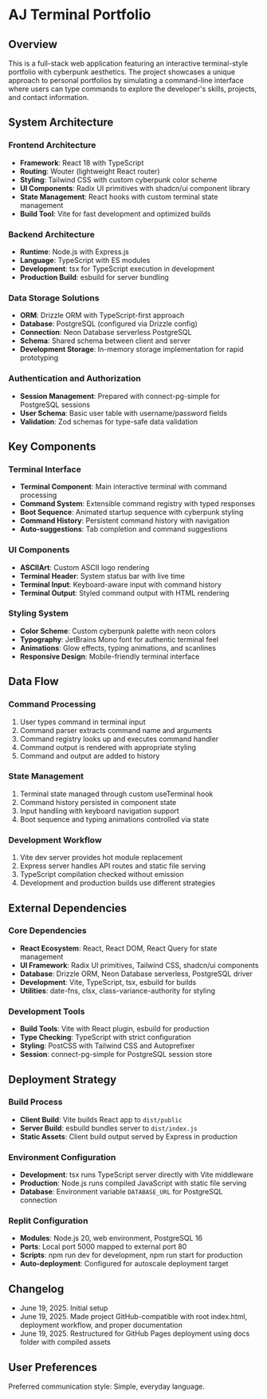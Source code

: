 # AJ Terminal Portfolio

## Overview
This is a full-stack web application featuring an interactive terminal-style portfolio with cyberpunk aesthetics. The project showcases a unique approach to personal portfolios by simulating a command-line interface where users can type commands to explore the developer's skills, projects, and contact information.

## System Architecture

### Frontend Architecture
- **Framework**: React 18 with TypeScript
- **Routing**: Wouter (lightweight React router)
- **Styling**: Tailwind CSS with custom cyberpunk color scheme
- **UI Components**: Radix UI primitives with shadcn/ui component library
- **State Management**: React hooks with custom terminal state management
- **Build Tool**: Vite for fast development and optimized builds

### Backend Architecture
- **Runtime**: Node.js with Express.js
- **Language**: TypeScript with ES modules
- **Development**: tsx for TypeScript execution in development
- **Production Build**: esbuild for server bundling

### Data Storage Solutions
- **ORM**: Drizzle ORM with TypeScript-first approach
- **Database**: PostgreSQL (configured via Drizzle config)
- **Connection**: Neon Database serverless PostgreSQL
- **Schema**: Shared schema between client and server
- **Development Storage**: In-memory storage implementation for rapid prototyping

### Authentication and Authorization
- **Session Management**: Prepared with connect-pg-simple for PostgreSQL sessions
- **User Schema**: Basic user table with username/password fields
- **Validation**: Zod schemas for type-safe data validation

## Key Components

### Terminal Interface
- **Terminal Component**: Main interactive terminal with command processing
- **Command System**: Extensible command registry with typed responses
- **Boot Sequence**: Animated startup sequence with cyberpunk styling
- **Command History**: Persistent command history with navigation
- **Auto-suggestions**: Tab completion and command suggestions

### UI Components
- **ASCIIArt**: Custom ASCII logo rendering
- **Terminal Header**: System status bar with live time
- **Terminal Input**: Keyboard-aware input with command history
- **Terminal Output**: Styled command output with HTML rendering

### Styling System
- **Color Scheme**: Custom cyberpunk palette with neon colors
- **Typography**: JetBrains Mono font for authentic terminal feel
- **Animations**: Glow effects, typing animations, and scanlines
- **Responsive Design**: Mobile-friendly terminal interface

## Data Flow

### Command Processing
1. User types command in terminal input
2. Command parser extracts command name and arguments
3. Command registry looks up and executes command handler
4. Command output is rendered with appropriate styling
5. Command and output are added to history

### State Management
1. Terminal state managed through custom useTerminal hook
2. Command history persisted in component state
3. Input handling with keyboard navigation support
4. Boot sequence and typing animations controlled via state

### Development Workflow
1. Vite dev server provides hot module replacement
2. Express server handles API routes and static file serving
3. TypeScript compilation checked without emission
4. Development and production builds use different strategies

## External Dependencies

### Core Dependencies
- **React Ecosystem**: React, React DOM, React Query for state management
- **UI Framework**: Radix UI primitives, Tailwind CSS, shadcn/ui components
- **Database**: Drizzle ORM, Neon Database serverless, PostgreSQL driver
- **Development**: Vite, TypeScript, tsx, esbuild for builds
- **Utilities**: date-fns, clsx, class-variance-authority for styling

### Development Tools
- **Build Tools**: Vite with React plugin, esbuild for production
- **Type Checking**: TypeScript with strict configuration
- **Styling**: PostCSS with Tailwind CSS and Autoprefixer
- **Session**: connect-pg-simple for PostgreSQL session store

## Deployment Strategy

### Build Process
- **Client Build**: Vite builds React app to `dist/public`
- **Server Build**: esbuild bundles server to `dist/index.js`
- **Static Assets**: Client build output served by Express in production

### Environment Configuration
- **Development**: tsx runs TypeScript server directly with Vite middleware
- **Production**: Node.js runs compiled JavaScript with static file serving
- **Database**: Environment variable `DATABASE_URL` for PostgreSQL connection

### Replit Configuration
- **Modules**: Node.js 20, web environment, PostgreSQL 16
- **Ports**: Local port 5000 mapped to external port 80
- **Scripts**: npm run dev for development, npm run start for production
- **Auto-deployment**: Configured for autoscale deployment target

## Changelog
- June 19, 2025. Initial setup
- June 19, 2025. Made project GitHub-compatible with root index.html, deployment workflow, and proper documentation
- June 19, 2025. Restructured for GitHub Pages deployment using docs folder with compiled assets

## User Preferences
Preferred communication style: Simple, everyday language.
